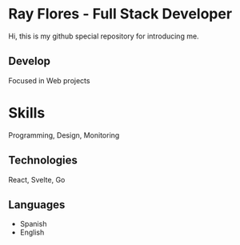 # Ray Flores - Full Stack Developer
Hi, this is my github special repository for introducing me.

## Develop
Focused in Web projects

# Skills
Programming, Design, Monitoring

## Technologies
React, Svelte, Go

## Languages
- Spanish
- English


